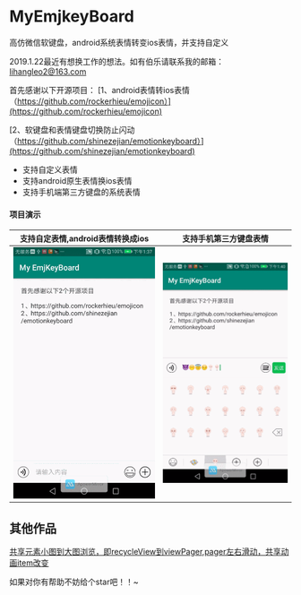 # MyEmjkeyBoard
高仿微信软键盘，android系统表情转变ios表情，并支持自定义

2019.1.22最近有想换工作的想法。如有伯乐请联系我的邮箱：lihangleo2@163.com


首先感谢以下开源项目：
[1、android表情转ios表情（https://github.com/rockerhieu/emojicon）](https://github.com/rockerhieu/emojicon) 


[2、软键盘和表情键盘切换防止闪动（https://github.com/shinezejian/emotionkeyboard）](https://github.com/shinezejian/emotionkeyboard)  


 - 支持自定义表情
 - 支持android原生表情换ios表情
 - 支持手机端第三方键盘的系统表情


#### 项目演示
|支持自定表情,android表情转换成ios|支持手机第三方键盘表情|
|:---:|:---:|
|![](https://github.com/lihangleo2/MyEmjkeyBoard/blob/master/keyboard1.gif)|![](https://github.com/lihangleo2/MyEmjkeyBoard/blob/master/keyboard2.gif)|



## 其他作品
[共享元素小图到大图浏览，即recycleView到viewPager,pager左右滑动，共享动画item改变](https://github.com/lihangleo2/mPro)  


如果对你有帮助不妨给个star吧！！~
